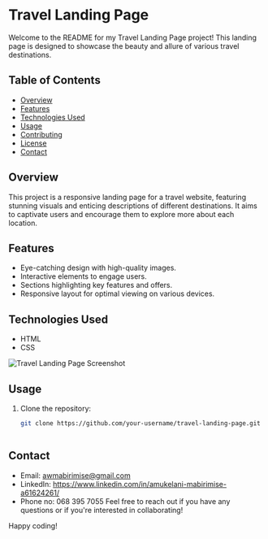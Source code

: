 # Travel Landing Page

Welcome to the README for my Travel Landing Page project! This landing page is designed to showcase the beauty and allure of various travel destinations.

## Table of Contents
- [Overview](#overview)
- [Features](#features)
- [Technologies Used](#technologies-used)
- [Usage](#usage)
- [Contributing](#contributing)
- [License](#license)
- [Contact](#contact)

## Overview
This project is a responsive landing page for a travel website, featuring stunning visuals and enticing descriptions of different destinations. It aims to captivate users and encourage them to explore more about each location.

## Features
- Eye-catching design with high-quality images.
- Interactive elements to engage users.
- Sections highlighting key features and offers.
- Responsive layout for optimal viewing on various devices.

## Technologies Used
- HTML
- CSS

![Travel Landing Page Screenshot](screenshot.png)

## Usage
1. Clone the repository:

   ```bash
   git clone https://github.com/your-username/travel-landing-page.git



## Contact
- Email: awmabirimise@gmail.com
- LinkedIn: https://www.linkedin.com/in/amukelani-mabirimise-a61624261/
- Phone no: 068 395 7055
Feel free to reach out if you have any questions or if you're interested in collaborating!

Happy coding!